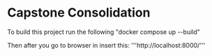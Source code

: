 # Capstone Consolidation
To build this project run the following
"docker compose up --build"

Then after you go to browser in insert this:
'''http://localhost:8000/'''
